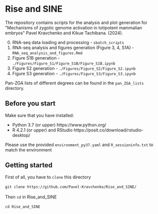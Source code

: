 # Rise and SINE

The repository contains scripts for the analysis and plot generation for
"Mechanisms of zygotic genome activation in totipotent mammalian embryos" Pavel Kravchenko and Kikue Tachibana. (2024).

0. RNA-seq data loading and processing - ```sbatch_scripts```
1. RNA-seq analysis and figures generation (Figure 3, 4, S1A) - ```RNA_seq_analysis_and_figures.Rmd```
2. Figure S1B generation - ```./Figures/Figure_S1/Figure_S1B/Figure_S1B.ipynb```
3. Figure S2 generation - ```./Figures/Figure_S2/Figure_S2.ipynb```
4. Figure S3 generation - ```./Figures/Figure_S3/Figure_S3.ipynb```

Pan-ZGA lists of different degrees can be found in the ```pan_ZGA_lists``` directory.

## Before you start

Make sure that you have installed:
<ul>
<li>Python 3.7 (or upper) https://www.python.org/
<li>R 4.2.1 (or upper) and RStudio https://posit.co/download/rstudio-desktop/
</ul>

Please use the provided ```environment_py37.yaml``` and ```R_sessioninfo.txt``` to match the environment

## Getting started

First of all, you have to ```clone``` this directory</br></br>
```git clone https://github.com/Pavel-Kravchenko/Rise_and_SINE/```</br></br>
Then ```cd``` in Rise_and_SINE </br></br>
```cd Rise_and_SINE```</br></br>
